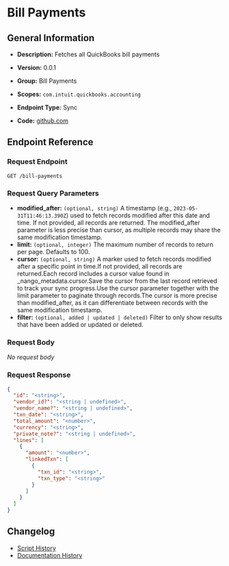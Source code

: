 <!-- BEGIN GENERATED CONTENT -->
# Bill Payments

## General Information

- **Description:** Fetches all QuickBooks bill payments

- **Version:** 0.0.1
- **Group:** Bill Payments
- **Scopes:** `com.intuit.quickbooks.accounting`
- **Endpoint Type:** Sync
- **Code:** [github.com](https://github.com/NangoHQ/integration-templates/tree/main/integrations/quickbooks-sandbox/syncs/bill-payments.ts)


## Endpoint Reference

### Request Endpoint

`GET /bill-payments`

### Request Query Parameters

- **modified_after:** `(optional, string)` A timestamp (e.g., `2023-05-31T11:46:13.390Z`) used to fetch records modified after this date and time. If not provided, all records are returned. The modified_after parameter is less precise than cursor, as multiple records may share the same modification timestamp.
- **limit:** `(optional, integer)` The maximum number of records to return per page. Defaults to 100.
- **cursor:** `(optional, string)` A marker used to fetch records modified after a specific point in time.If not provided, all records are returned.Each record includes a cursor value found in _nango_metadata.cursor.Save the cursor from the last record retrieved to track your sync progress.Use the cursor parameter together with the limit parameter to paginate through records.The cursor is more precise than modified_after, as it can differentiate between records with the same modification timestamp.
- **filter:** `(optional, added | updated | deleted)` Filter to only show results that have been added or updated or deleted.

### Request Body

_No request body_

### Request Response

```json
{
  "id": "<string>",
  "vendor_id?": "<string | undefined>",
  "vendor_name?": "<string | undefined>",
  "txn_date": "<string>",
  "total_amount": "<number>",
  "currency": "<string>",
  "private_note?": "<string | undefined>",
  "lines": [
    {
      "amount": "<number>",
      "linkedTxn": [
        {
          "txn_id": "<string>",
          "txn_type": "<string>"
        }
      ]
    }
  ]
}
```

## Changelog

- [Script History](https://github.com/NangoHQ/integration-templates/commits/main/integrations/quickbooks-sandbox/syncs/bill-payments.ts)
- [Documentation History](https://github.com/NangoHQ/integration-templates/commits/main/integrations/quickbooks-sandbox/syncs/bill-payments.md)

<!-- END  GENERATED CONTENT -->


